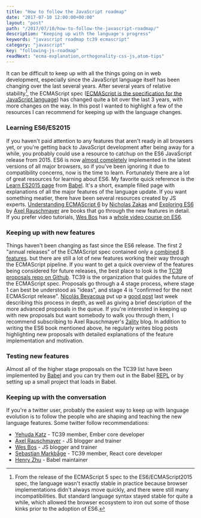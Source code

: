 ```yaml
---
title: "How to follow the JavaScript roadmap"
date: "2017-07-10 12:00:00+00:00"
layout: "post"
path: "/2017/07/10/how-to-follow-the-javascript-roadmap/"
description: "Keeping up with the language's progress"
keywords: "javascript roadmap tc39 ecmascript"
category: "javascript"
key: "following-js-roadmap"
readNext: "ecma-explanation,orthogonality-css-js,atom-tips"
---
```


It can be difficult to keep up with all the things going on in web development, especially since the JavaScript language itself has been changing over the last several years.  After several years of relative stability[^1], the ECMAScript spec ([ECMAScript is the specification for the JavaScript language](https://benmccormick.org/2015/09/14/es5-es6-es2016-es-next-whats-going-on-with-javascript-versioning/)) has changed quite a bit over the last 3 years, with more changes on the way.  In this post I wanted to highlight a few of the resources I can recommend for keeping up with the language changes.

### Learning ES6/ES2015

If you haven't paid attention to any features that aren't ready in all browsers yet, or you're getting back to JavaScript development after being away for a while, you probably could use a resource to catchup on the ES6 JavaScript release from 2015.  ES6 is now [almost completely](https://kangax.github.io/compat-table/es6/) implemented in the latest versions of all major browsers, so if you've been ignoring it due to compatibility concerns, now is the time to learn.  Fortunately there are a lot of great resources for learning about ES6.  My favorite quick reference is the [Learn ES2015 page](https://babeljs.io/learn-es2015/) from [Babel][babel].  It's a short, example filled page with explanations of all the major features of the language update. If you want something meatier, there have been several resources created by JS experts.  [Understanding ECMAScript 6][understandingecma] by [Nicholas Zakas][zakas] and [Exploring ES6][exploring] by [Axel Rauschmayer][2ality] are books that go through the new features in detail.  If you prefer video tutorials, [Wes Bos][wb] has a [whole video course on ES6](https://es6.io/).

### Keeping up with new features

Things haven't been changing as fast since the ES6 release.  The first 2 "annual releases" of the ECMAScript spec contained only a [combined](http://2ality.com/2016/01/ecmascript-2016.html) [8 features](http://2ality.com/2016/02/ecmascript-2017.html). but there are still a lot of new features working their way through the ECMAScript pipeline.  If you want to get a quick overview of the features being considered for future releases, the best place to look is the [TC39 proposals repo on Github][proposals].  TC39 is the organization that guides the future of the ECMAScript spec.  Proposals go through a 4 stage process, where stage 1 can best be understood as "ideas", and stage 4 is "confirmed for the next ECMAScript release".  [Nicolás Bevacqua][ponyfoo] put up a [good post](https://ponyfoo.com/articles/tc39-ecmascript-proposals-future-of-javascript) last week describing this process in depth, as well as giving a brief description of the more advanced proposals in the queue. If you're interested in keeping up with new proposals but want somebody to walk you through them, I recommend subscribing to Axel Rauschmayer's [2ality](http://2ality.com/) blog.  In addition to writing the ES6 book mentioned above, he regularly writes blog posts highlighting new proposals with detailed explanations of the feature implementation and motivation.

### Testing new features

Almost all of the higher stage proposals on the TC39 list have been implemented by [Babel][babel] and you can try them out in the Babel [REPL](https://babeljs.io/repl/#?babili=false&evaluate=true&lineWrap=false&presets=es2015%2Creact%2Cstage-2&targets=&browsers=&builtIns=false&debug=false&code_lz=Q) or by setting up a small project that loads in Babel.  


### Keeping up with the conversation

If you're a twitter user, probably the easiest way to keep up with language evolution is to follow the people who are shaping and teaching the new language features.  Some twitter follow recommendations:

- [Yehuda Katz](https://twitter.com/wycats) - TC39 member, Ember core developer
- [Axel Rauschmayer](https://twitter.com/rauschma) - JS blogger and trainer
- [Wes Bos](https://twitter.com/wesbos) - JS blogger and trainer
- [Sebastian Markbåge](https://twitter.com/sebmarkbage) - TC39 member, React core developer
- [Henry Zhu](https://twitter.com/left_pad) - Babel maintainer


[^1]: From the release of the ECMAScript 5 spec to the ES6/ECMAScript2015 spec, the language wasn't exactly stable in practice because browser implementations didn't always move quickly, and there were still many incompatibilities.  But standard language syntax stayed stable for quite a while, which allowed the browser ecosystem to iron out some of those kinks prior to the adoption of ES6.

[understandingecma]: http://amzn.to/2tVcwaW
[zakas]: https://www.nczonline.net/about/
[2ality]: http://2ality.com/
[exploring]: http://exploringjs.com/es6.html
[wb]:http://wesbos.com/
[proposals]: https://github.com/tc39/proposals
[ponyfoo]: https://ponyfoo.com/contributors/ponyfoo
[babel]: https://babeljs.io/
